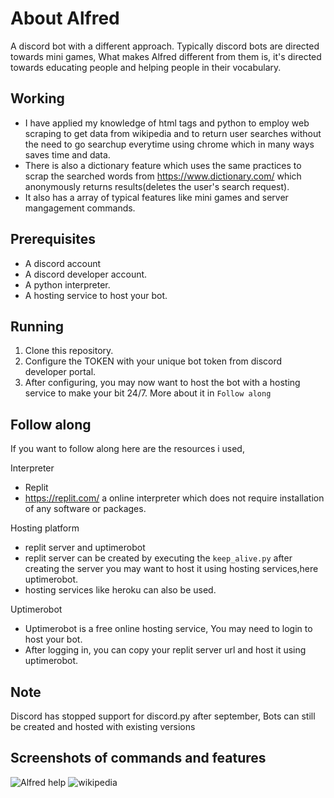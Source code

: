 # About Alfred
A discord bot with a different approach.
Typically discord bots are directed towards mini games, What makes Alfred different from them is, it's directed towards educating people and helping people in their vocabulary.

## Working
- I have applied my knowledge of html tags and python to employ web scraping to get data from wikipedia and to return user searches without the need to go searchup everytime using chrome which in many ways saves time and data.
- There is also a dictionary feature which uses the same practices to scrap the searched words from https://www.dictionary.com/  which anonymously returns results(deletes the user's search request).
- It also has a array of typical features like mini games and server mangagement commands.

## Prerequisites

- A discord account
- A discord developer account.
- A python interpreter.
- A hosting service to host your bot.

## Running

1. Clone this repository.
2. Configure the TOKEN with your unique bot token from discord developer portal.
3. After configuring, you may now want to host the bot with a hosting service to make your bit 24/7. More about it in `Follow along`
## Follow along

If you want to follow along here are the resources i used,

Interpreter

- Replit
- https://replit.com/ a online interpreter which does not require installation of any software or packages.

Hosting platform

- replit server and uptimerobot
- replit server can be created by executing the `keep_alive.py`
after creating the server you may want to host it using hosting services,here uptimerobot.
- hosting services like heroku can also be used.

Uptimerobot

- Uptimerobot is a free online hosting service, You may need to login to host your bot.
- After logging in, you can copy your replit server url and host it using uptimerobot. 

## Note

Discord has stopped support for discord.py after september, Bots can still be created and hosted with existing versions

## Screenshots of commands and features
![Alfred help](https://user-images.githubusercontent.com/91333786/143684378-e0ad761a-f8b7-4414-8d26-e8464d3f1f40.jpg)
![wikipedia](https://user-images.githubusercontent.com/91333786/143684472-87e36c75-2fd8-4e0d-ac9c-91cd33623306.jpg)


